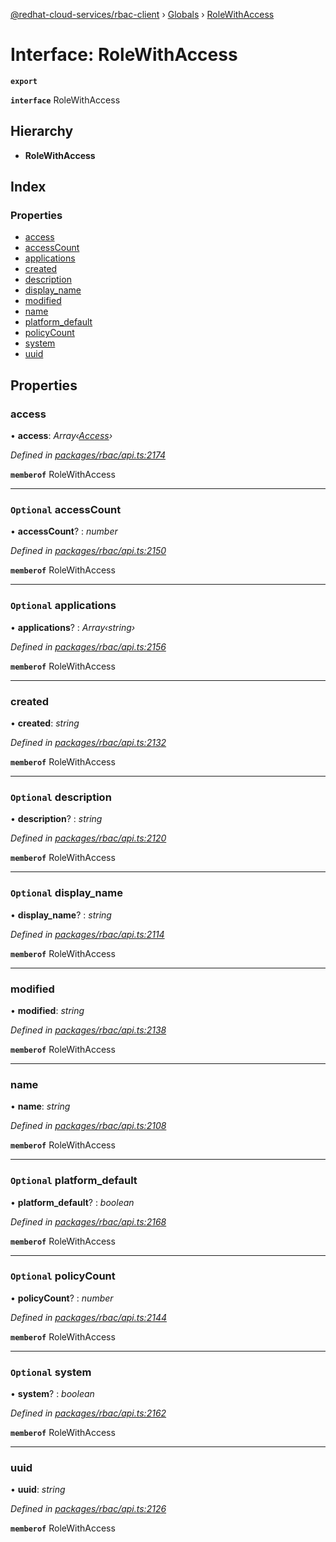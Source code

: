 [@redhat-cloud-services/rbac-client](../README.md) › [Globals](../globals.md) › [RoleWithAccess](rolewithaccess.md)

# Interface: RoleWithAccess

**`export`** 

**`interface`** RoleWithAccess

## Hierarchy

* **RoleWithAccess**

## Index

### Properties

* [access](rolewithaccess.md#access)
* [accessCount](rolewithaccess.md#optional-accesscount)
* [applications](rolewithaccess.md#optional-applications)
* [created](rolewithaccess.md#created)
* [description](rolewithaccess.md#optional-description)
* [display_name](rolewithaccess.md#optional-display_name)
* [modified](rolewithaccess.md#modified)
* [name](rolewithaccess.md#name)
* [platform_default](rolewithaccess.md#optional-platform_default)
* [policyCount](rolewithaccess.md#optional-policycount)
* [system](rolewithaccess.md#optional-system)
* [uuid](rolewithaccess.md#uuid)

## Properties

###  access

• **access**: *Array‹[Access](access.md)›*

*Defined in [packages/rbac/api.ts:2174](https://github.com/RedHatInsights/javascript-clients/blob/master/packages/rbac/api.ts#L2174)*

**`memberof`** RoleWithAccess

___

### `Optional` accessCount

• **accessCount**? : *number*

*Defined in [packages/rbac/api.ts:2150](https://github.com/RedHatInsights/javascript-clients/blob/master/packages/rbac/api.ts#L2150)*

**`memberof`** RoleWithAccess

___

### `Optional` applications

• **applications**? : *Array‹string›*

*Defined in [packages/rbac/api.ts:2156](https://github.com/RedHatInsights/javascript-clients/blob/master/packages/rbac/api.ts#L2156)*

**`memberof`** RoleWithAccess

___

###  created

• **created**: *string*

*Defined in [packages/rbac/api.ts:2132](https://github.com/RedHatInsights/javascript-clients/blob/master/packages/rbac/api.ts#L2132)*

**`memberof`** RoleWithAccess

___

### `Optional` description

• **description**? : *string*

*Defined in [packages/rbac/api.ts:2120](https://github.com/RedHatInsights/javascript-clients/blob/master/packages/rbac/api.ts#L2120)*

**`memberof`** RoleWithAccess

___

### `Optional` display_name

• **display_name**? : *string*

*Defined in [packages/rbac/api.ts:2114](https://github.com/RedHatInsights/javascript-clients/blob/master/packages/rbac/api.ts#L2114)*

**`memberof`** RoleWithAccess

___

###  modified

• **modified**: *string*

*Defined in [packages/rbac/api.ts:2138](https://github.com/RedHatInsights/javascript-clients/blob/master/packages/rbac/api.ts#L2138)*

**`memberof`** RoleWithAccess

___

###  name

• **name**: *string*

*Defined in [packages/rbac/api.ts:2108](https://github.com/RedHatInsights/javascript-clients/blob/master/packages/rbac/api.ts#L2108)*

**`memberof`** RoleWithAccess

___

### `Optional` platform_default

• **platform_default**? : *boolean*

*Defined in [packages/rbac/api.ts:2168](https://github.com/RedHatInsights/javascript-clients/blob/master/packages/rbac/api.ts#L2168)*

**`memberof`** RoleWithAccess

___

### `Optional` policyCount

• **policyCount**? : *number*

*Defined in [packages/rbac/api.ts:2144](https://github.com/RedHatInsights/javascript-clients/blob/master/packages/rbac/api.ts#L2144)*

**`memberof`** RoleWithAccess

___

### `Optional` system

• **system**? : *boolean*

*Defined in [packages/rbac/api.ts:2162](https://github.com/RedHatInsights/javascript-clients/blob/master/packages/rbac/api.ts#L2162)*

**`memberof`** RoleWithAccess

___

###  uuid

• **uuid**: *string*

*Defined in [packages/rbac/api.ts:2126](https://github.com/RedHatInsights/javascript-clients/blob/master/packages/rbac/api.ts#L2126)*

**`memberof`** RoleWithAccess

